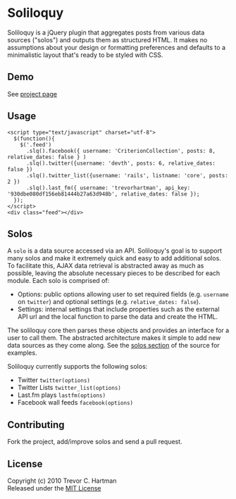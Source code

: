 # Soliloquy
Soliloquy is a jQuery plugin that aggregates posts from various data sources ("solos")
and outputs them as structured HTML. It makes no assumptions about your design or formatting
preferences and defaults to a minimalistic layout that's ready to be styled with CSS.

## Demo
See [project page](http://devth.github.com/soliloquy/)

## Usage

    <script type="text/javascript" charset="utf-8"> 
      $(function(){  
        $('.feed')
          .slq().facebook({ username: 'CriterionCollection', posts: 8, relative_dates: false } )
          .slq().twitter({username: 'devth', posts: 6, relative_dates: false })
          .slq().twitter_list({username: 'rails', listname: 'core', posts: 2 })
          .slq().last_fm({ username: 'trevorhartman', api_key: '930dbe080df156eb81444b27a63d948b', relative_dates: false });
      });
    </script> 
    <div class="feed"></div> 

## Solos
A `solo` is a data source accessed via an API. Soliloquy's goal is to support many solos and make it
extremely quick and easy to add additional solos. To facilitate this, AJAX data retrieval is abstracted away as much as possible, leaving the absolute necessary pieces to be described for each module. Each solo is comprised of:

* Options: public options allowing user to set required fields (e.g. `username` on `twitter`) and optional settings (e.g. `relative_dates: false`).
* Settings: internal settings that include properties such as the external API url and the local function to parse the data and create the HTML.

The soliloquy core then parses these objects and provides an interface for a user to call them. The abstracted architecture makes it simple to add new data sources as they come along. See the [solos section](https://github.com/devth/soliloquy/blob/master/src/jquery.soliloquy.js#L243-298) of the source for examples.

Soliloquy currently supports the following solos:

* Twitter `twitter(options)`
* Twitter Lists `twitter_list(options)`
* Last.fm plays `lastfm(options)`
* Facebook wall feeds `facebook(options)`

## Contributing
Fork the project, add/improve solos and send a pull request.

## License
Copyright (c) 2010 Trevor C. Hartman<br>
Released under the [MIT License](http://github.com/devth/soliloquy/blob/master/LICENSE)
